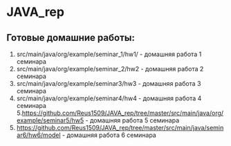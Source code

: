 # JAVA_rep
## Готовые домашние работы:
1. src/main/java/org/example/seminar_1/hw1/ - домашняя работа 1 семинара
2. src/main/java/org/example/seminar_2/hw2 - домашняя работа 2 семинара
3. src/main/java/org/example/seminar3/hw3 - домашняя работа 3 семинара
4. src/main/java/org/example/seminar4/hw4 - домашняя работа 4 семинара
5.https://github.com/Reus1509/JAVA_rep/tree/master/src/main/java/org/example/seminar5/hw5 - домашняя работа 5 семинара
6. https://github.com/Reus1509/JAVA_rep/tree/master/src/main/java/seminar6/hw6/model - домашняя работа 6 семинара
